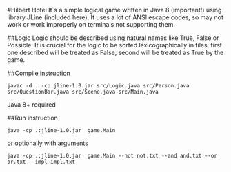 #Hilbert Hotel
It`s a simple logical game written in Java 8 (important!) using library JLine (included here).
It uses a lot of ANSI escape codes, so may not work or work improperly on terminals not supporting them.

##Logic
Logic should be described using natural names like True, False or Possible. 
It is crucial for the logic to be sorted lexicographically in files, first one described will be treated as False, second will be treated as True by the game.

##Compile instruction
```
javac -d . -cp jline-1.0.jar src/Logic.java src/Person.java src/QuestionBar.java src/Scene.java src/Main.java
```
Java 8+ required 

##Run instruction
```
java -cp .:jline-1.0.jar  game.Main
```
or optionally with arguments
```
java -cp .:jline-1.0.jar  game.Main --not not.txt --and and.txt --or or.txt --impl impl.txt
````
